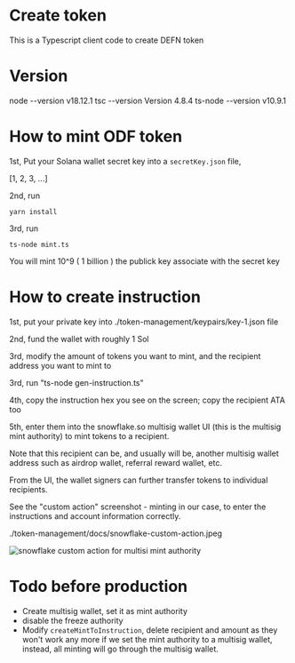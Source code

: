 # Create token

This is a Typescript client code to create DEFN token

# Version

node --version  v18.12.1
tsc --version  Version 4.8.4
ts-node --version v10.9.1

# How to mint ODF token

1st, Put your Solana wallet secret key into a `secretKey.json` file, 

[1, 2, 3, ...] 

2nd, run

```
yarn install

```

3rd, run

```
ts-node mint.ts

```
You will mint 10^9 ( 1 billion ) the publick key associate with the secret key

# How to create instruction

1st, put your private key into ./token-management/keypairs/key-1.json file

2nd, fund the wallet with roughly 1 Sol

3rd, modify the amount of tokens you want to mint, and the recipient address you want to mint to

3rd, run "ts-node gen-instruction.ts"

4th, copy the instruction hex you see on the screen; copy the recipient ATA too

5th, enter them into the snowflake.so multisig wallet UI (this is the multisig mint authority) to mint tokens to a recipient.

Note that this recipient can be, and usually will be, another multisig wallet address such as airdrop wallet, referral reward wallet, etc.

From the UI, the wallet signers can further transfer tokens to individual recipients.

See the "custom action" screenshot - minting in our case, to enter the instructions and account information correctly.

./token-management/docs/snowflake-custom-action.jpeg

![snowflake custom action for multisi mint authority](./token-management/docs/snowflake-custom-action.jpeg?raw=true "Snowflake UI")

# Todo before production

- Create multisig wallet, set it as mint authority
- disable the freeze authority
- Modify `createMintToInstruction`, delete recipient and amount as they won't work any more if we set the mint authority to a multisig wallet, instead, all minting will go through the multisig wallet.

